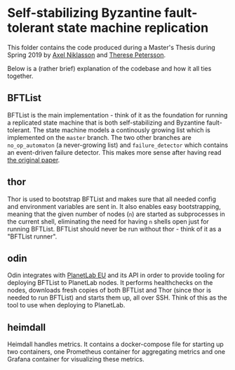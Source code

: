 # Self-stabilizing Byzantine fault-tolerant state machine replication
This folder contains the code produced during a Master's Thesis during Spring 2019 by [Axel Niklasson](https://github.com/axelniklasson) and [Therese Petersson](https://github.com/TheresePetersson).

Below is a (rather brief) explanation of the codebase and how it all ties together.

## BFTList
BFTList is the main implementation - think of it as the foundation for running a replicated state machine that is both self-stabilizing and Byzantine fault-tolerant. The state machine models a continously growing list which is implemented on the `master` branch. The two other branches are `no_op_automaton` (a never-growing list) and `failure_detector` which contains an event-driven failure detector. This makes more sense after having read [the original paper](https://research.chalmers.se/publication/503900).

## thor
Thor is used to bootstrap BFTList and makes sure that all needed config and environment variables are sent in. It also enables easy bootstrapping, meaning that the given number of nodes (`n`) are started as subprocesses in the current shell, eliminating the need for having `n` shells open just for running BFTList. BFTList should never be run without thor - think of it as a "BFTList runner".

## odin
Odin integrates with [PlanetLab EU](https://www.planet-lab.eu/) and its API in order to provide tooling for deploying BFTList to PlanetLab nodes. It performs healthchecks on the nodes, downloads fresh copies of both BFTList and Thor (since thor is needed to run BFTList) and starts them up, all over SSH. Think of this as the tool to use when deploying to PlanetLab.

## heimdall
Heimdall handles metrics. It contains a docker-compose file for starting up two containers, one Prometheus container for aggregating metrics and one Grafana container for visualizing these metrics.